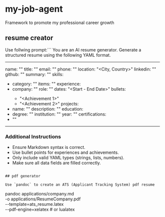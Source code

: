 # my-job-agent
Framework to promote my professional career growth

## resume creator

Use follwing prompt:```
You are an AI resume generator. Generate a structured resume using the following YAML format.

---
name: "<Full Name>"
title: "<Professional Title>"
email: "<Email Address>"
phone: "<Phone Number>"
location: "<City, Country>"
linkedin: "<LinkedIn Profile>"
github: "<GitHub Profile>"
summary: "<Brief summary of professional experience>"
skills:
  - category: "<Skill Category>"
    items: "<Comma-separated list of skills>"
experience:
  - company: "<Company Name>"
    role: "<Job Title>"
    dates: "<Start - End Date>"
    bullets:
      - "<Achievement 1>"
      - "<Achievement 2>"
projects:
  - name: "<Project Name>"
    description: "<Brief description>"
education:
  - degree: "<Degree Name>"
    institution: "<Institution Name>"
    year: "<Year of Completion>"
certifications:
  - "<Certification Name>"
---

### **Additional Instructions**
- Ensure Markdown syntax is correct.
- Use bullet points for experiences and achievements.
- Only include valid YAML types (strings, lists, numbers).
- Make sure all data fields are filled correctly.
```

## pdf generator

Use `pandoc` to create an ATS (Applicant Tracking System) pdf resume

```
pandoc applications/company.md \
      -o applications/ResumeCompany.pdf \
      --template=ats_resume.latex \
      --pdf-engine=xelatex          # or lualatex
```
